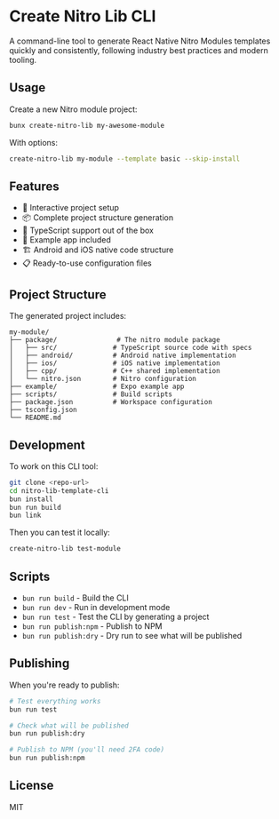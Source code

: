 # Create Nitro Lib CLI

A command-line tool to generate React Native Nitro Modules templates quickly and consistently, following industry best practices and modern tooling.

## Usage

Create a new Nitro module project:

```bash
bunx create-nitro-lib my-awesome-module
```

With options:

```bash
create-nitro-lib my-module --template basic --skip-install
```

## Features

- 🚀 Interactive project setup
- 📦 Complete project structure generation
- 🔧 TypeScript support out of the box
- 📱 Example app included
- 🏗️ Android and iOS native code structure
- 📋 Ready-to-use configuration files

## Project Structure

The generated project includes:

```
my-module/
├── package/               # The nitro module package
│   ├── src/              # TypeScript source code with specs
│   ├── android/          # Android native implementation
│   ├── ios/              # iOS native implementation
│   ├── cpp/              # C++ shared implementation
│   └── nitro.json        # Nitro configuration
├── example/              # Expo example app
├── scripts/              # Build scripts
├── package.json          # Workspace configuration
├── tsconfig.json
└── README.md
```

## Development

To work on this CLI tool:

```bash
git clone <repo-url>
cd nitro-lib-template-cli
bun install
bun run build
bun link
```

Then you can test it locally:

```bash
create-nitro-lib test-module
```

## Scripts

- `bun run build` - Build the CLI
- `bun run dev` - Run in development mode
- `bun run test` - Test the CLI by generating a project
- `bun run publish:npm` - Publish to NPM
- `bun run publish:dry` - Dry run to see what will be published

## Publishing

When you're ready to publish:

```bash
# Test everything works
bun run test

# Check what will be published
bun run publish:dry

# Publish to NPM (you'll need 2FA code)
bun run publish:npm
```

## License

MIT
